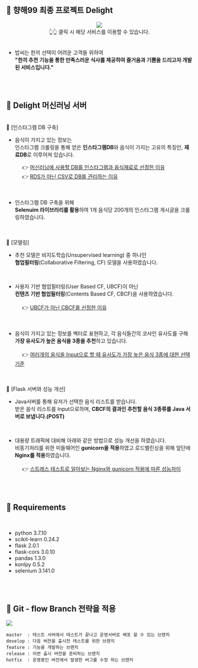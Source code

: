 <br>

## **🚩 향해99 최종 프로젝트 Delight**
<div align="center">
  <a href="https://delight99.co.kr">
  <img src="https://images.velog.io/images/zpswl45/post/769180e5-fb06-46aa-b553-07a68338945a/%E1%84%80%E1%85%B5%E1%86%BA%E1%84%92%E1%85%A5%E1%84%87%E1%85%B3%20%E1%84%85%E1%85%B5%E1%84%83%E1%85%B3%E1%84%86%E1%85%B5%E1%84%8B%E1%85%AD%E1%86%BC%20%E1%84%85%E1%85%A9%E1%84%80%E1%85%A9.png"/>
  </a>
  <br>
  👆👆 클릭 시 해당 서비스를 이용할 수 있습니다.
</div>

<br>

- 밥씨는 한끼 선택이 어려운 고객들 위하여<br>
  **"한끼 추천 기능을 통한 만족스러운 식사를 제공하여 즐거움과 기쁨을 드리고자 개발 된 서비스입니다."**


<br>
<br>

## **🚩 Delight 머신러닝 서버**
<br>
 🔹 [인스타그램 DB 구축]

- 음식이 가지고 있는 정보는 <br>
  인스타그램 크롤링을 통해 얻은 **인스타그램DB**와 음식이 가지는 고유의 특징인, **재료DB**로 이루어져 있습니다.

  &nbsp;&nbsp;&nbsp;&nbsp;&nbsp;👉 <a href="">머신러닝에 사용할 DB를 인스타그램과 음식재료로 선정한 이유</a><br>
  &nbsp;&nbsp;&nbsp;&nbsp;&nbsp;👉 <a href="">RDS가 아닌 CSV로 DB를 관리하는 이유</a>

  <br>
- 인스타그램 DB 구축을 위해 <br>
  **Selenuim 라이브러리를 활용**하여 1개 음식당 200개의 인스타그램 게시글을 크롤링하였습니다.

<br>
<br>
🔹 [모델링]

- 추천 모델은 비지도학습(Unsupervised learning) 중 하나인<br>
  **협업필터링**(Collaborative Filtering, CF) 모델을 사용하였습니다.
  
  <br>
- 사용자 기반 협업필터링(User Based CF, UBCF)이 아닌<br>
  **컨텐츠 기반 협업필터링**(Contents Based CF, CBCF)을 사용하였습니다.
  <br>
  <br>
  &nbsp;&nbsp;&nbsp;&nbsp;&nbsp;👉 <a href="">UBCF가 아닌 CBCF를 선정한 이유</a>
  
  <br>
- 음식이 가지고 있는 정보를 벡터로 표현하고, 각 음식들간의 코사인 유사도를 구해<br>
  **가장 유사도가 높은 음식을 3종을 추천**하고 있습니다.
  <br>
  <br>
  &nbsp;&nbsp;&nbsp;&nbsp;&nbsp;👉 <a href="">여러개의 음식을 Input으로 할 때 유사도가 가장 높은 음식 3종에 대한 선택기준</a>

<br>
<br>
🔹 [Flask 서버와 성능 개선]

- Java서버를 통해 유저가 선택한 음식 리스트를 받습니다.<br>
  받은 음식 리스트를 Input으로하며, **CBCF의 결과인 추천할 음식 3종류를 Java 서버로 보냅니다.(POST)**

  <br>
- 대용량 트래픽에 대비해 아래와 같은 방법으로 성능 개선을 하였습니다.<br>
  비동기처리를 위한 미들웨어인 **gunicorn을 적용**하였고 로드밸린싱을 위해 앞단에 **Nginx를 적용**하였습니다.
  <br>
  <br>
  &nbsp;&nbsp;&nbsp;&nbsp;&nbsp;👉 <a href="">스트레스 테스트로 알아보는 Nginx와 gunicorn 적용에 따른 성능차이</a>

<br>
<br>
  
  ## **🚩 Requirements**
<br>

- python 3.7.10<br>
- scikit-learn 0.24.2<br>
- flask 2.0.1<br>
- flask-cors 3.0.10<br>
- pandas 1.3.0<br>
- konlpy 0.5.2<br>
- selenium 3.141.0

<br>
<br>

## 🚩 **Git - flow Branch 전략을 적용**
![](https://images.velog.io/images/zpswl45/post/7ecffd87-3dde-4abc-b7e3-9971b3a75dd9/%E1%84%89%E1%85%B3%E1%84%8F%E1%85%B3%E1%84%85%E1%85%B5%E1%86%AB%E1%84%89%E1%85%A3%E1%86%BA_2021-07-30_%E1%84%8B%E1%85%A9%E1%84%92%E1%85%AE_3.48.33.png)


```
master  : 테스트 서버에서 테스트가 끝나고 운영서버로 배포 할 수 있는 브랜치
develop : 다음 버전을 출시전 테스트를 위한 브랜치 
feature : 기능을 개발하는 브랜치
release : 이번 출시 버전을 준비하는 브랜치
hotfix  : 운영중인 버전에서 발생한 버그를 수정 하는 브랜치
```
